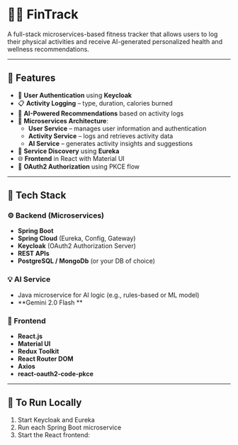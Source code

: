 # 🏃‍♂️ FinTrack

A full-stack microservices-based fitness tracker that allows users to log their physical activities and receive AI-generated personalized health and wellness recommendations.

---

## 🚀 Features

- 🔐 **User Authentication** using **Keycloak**
- 📋 **Activity Logging** – type, duration, calories burned
- 🤖 **AI-Powered Recommendations** based on activity logs
- 🧩 **Microservices Architecture**:
  - **User Service** – manages user information and authentication
  - **Activity Service** – logs and retrieves activity data
  - **AI Service** – generates activity insights and suggestions
- 🧭 **Service Discovery** using **Eureka**
- 🌐 **Frontend** in React with Material UI
- 🔄 **OAuth2 Authorization** using PKCE flow

---

## 🧱 Tech Stack

### ⚙️ Backend (Microservices)
- **Spring Boot**
- **Spring Cloud** (Eureka, Config, Gateway)
- **Keycloak** (OAuth2 Authorization Server)
- **REST APIs**
- **PostgreSQL / MongoDb** (or your DB of choice)

### 💡 AI Service
- Java microservice for AI logic (e.g., rules-based or ML model)
- **Gemini 2.0 Flash **

### 🎨 Frontend
- **React.js**
- **Material UI**
- **Redux Toolkit**
- **React Router DOM**
- **Axios**
- **react-oauth2-code-pkce**

---
## 🚀 To Run Locally

1. Start Keycloak and Eureka
2. Run each Spring Boot microservice
3. Start the React frontend:



